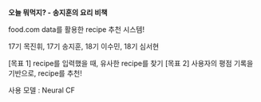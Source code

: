 
**오늘 뭐먹지? - 송지훈의 요리 비책**


food.com data를 활용한 recipe 추천 시스템!

17기 목진휘, 17기 송지훈, 18기 이수민, 18기 심서현

[목표 1] recipe를 입력했을 때, 유사한 recipe를 찾기
[목표 2] 사용자의 평점 기록을 기반으로, recipe를 추천!

사용 모델 : Neural CF

